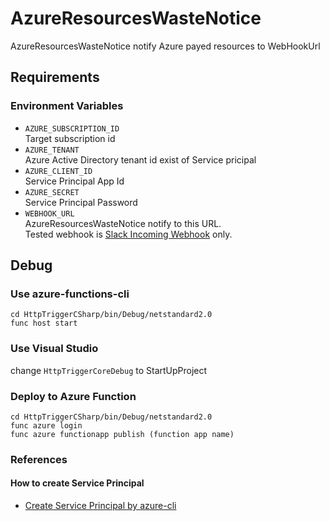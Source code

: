 # AzureResourcesWasteNotice
AzureResourcesWasteNotice notify Azure payed resources to WebHookUrl

## Requirements
### Environment Variables

- `AZURE_SUBSCRIPTION_ID`  
Target subscription id
- `AZURE_TENANT`  
Azure Active Directory tenant id exist of Service pricipal
- `AZURE_CLIENT_ID`  
Service Principal App Id
- `AZURE_SECRET`  
Service Principal Password
- `WEBHOOK_URL`  
AzureResourcesWasteNotice notify to this URL.  
Tested webhook is [Slack Incoming Webhook](https://api.slack.com/incoming-webhooks) only.

## Debug

### Use azure-functions-cli

```
cd HttpTriggerCSharp/bin/Debug/netstandard2.0
func host start
```

### Use Visual Studio

change `HttpTriggerCoreDebug` to StartUpProject 

### Deploy to Azure Function

```
cd HttpTriggerCSharp/bin/Debug/netstandard2.0
func azure login
func azure functionapp publish (function app name)
```

### References
#### How to create Service Principal
- [Create Service Principal by azure-cli](https://docs.microsoft.com/en-us/cli/azure/ad/sp?view=azure-cli-latest#az_ad_sp_create_for_rbac) 


